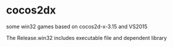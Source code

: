 # cocos2dx

some win32 games based on cocos2d-x-3.15 and VS2015

The Release.win32 includes executable file and dependent library
